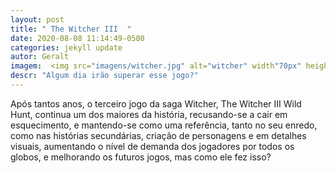 ```yaml
---
layout: post
title: " The Witcher III  "
date: 2020-08-08 11:14:49-0500
categories: jekyll update
autor: Geralt
imagem:  <img src="imagens/witcher.jpg" alt="witcher" width"70px" height="70px" >
descr: "Algum dia irão superar esse jogo?"
---
```

 
 
Após tantos anos, o terceiro jogo da saga Witcher, The Witcher III Wild Hunt, continua um dos maiores da história, recusando-se a cair em esquecimento, e mantendo-se como uma referência, tanto no seu enredo, como nas histórias secundárias, criação de personagens e em detalhes visuais, aumentando o nível de demanda dos jogadores por todos os globos, e melhorando os futuros jogos, mas como ele fez isso?
 
